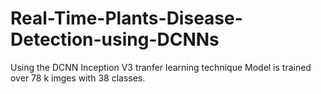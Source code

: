 # Real-Time-Plants-Disease-Detection-using-DCNNs

Using the DCNN Inception V3 tranfer learning technique 
Model is trained over 78 k imges with 38 classes.
